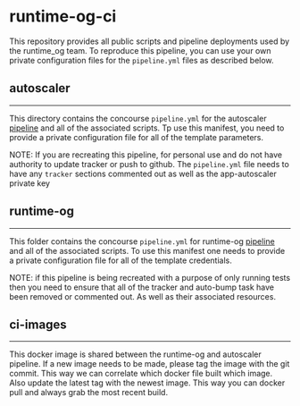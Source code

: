 runtime-og-ci
=============

This repository provides all public scripts and pipeline deployments used
by the runtime_og team. To reproduce this pipeline, you can use your own
private configuration files for the `pipeline.yml` files as described below.

## autoscaler
-------------

This directory contains the concourse `pipeline.yml` for the autoscaler [pipeline](https://runtime-og.ci.cf-app.com/pipelines/autoscaler)
and all of the associated scripts. Tp use this manifest, you need to provide a private configuration file
for all of the template parameters.

NOTE: If you are recreating this pipeline, for personal use and do not have authority to update
tracker or push to github. The `pipeline.yml` file needs to have any `tracker` sections commented
out as well as the app-autoscaler private key

## runtime-og
-------------

This folder contains the concourse `pipeline.yml` for runtime-og [pipeline](https://runtime-og.ci.cf-app.com/pipelines/runtime-og)
and all of the associated scripts. To use this manifest one needs to provide a private configuration file
for all of the template credentials.

NOTE: if this pipeline is being recreated with a purpose of only running tests then you need to ensure
that all of the tracker and auto-bump task have been removed or commented out. As well as their associated
resources.

## ci-images
-----------

This docker image is shared between the runtime-og and autoscaler pipeline. If a new image needs to be made,
please tag the image with the git commit. This way we can correlate which docker file built which image.
Also update the latest tag with the newest image. This way you can docker pull and always grab the most recent build.
